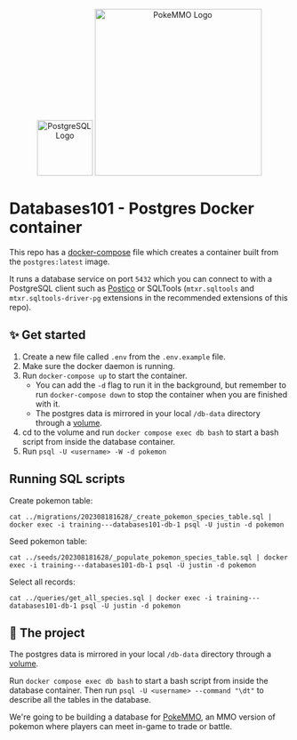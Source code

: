 <p align="center">
  <a href="https://www.postgresql.org/" target="blank"><img src="https://www.postgresql.org/media/img/about/press/elephant.png" width="100" alt="PostgreSQL Logo" /></a>
  <a href="https://pokemmo.com/" target="blank"><img src="https://forums.pokemmo.com/uploads/monthly_2022_09/PokeMMO-Logo.thumb.png.f72a577606b2aedae630e968143471c7.png" width="300" alt="PokeMMO Logo" /></a>
</p>

# Databases101 - Postgres Docker container

This repo has a [docker-compose](https://docs.docker.com/compose/) file which creates a container built from the `postgres:latest` image.

It runs a database service on port `5432` which you can connect to with a PostgreSQL client such as [Postico](https://eggerapps.at/postico2/) or SQLTools (`mtxr.sqltools` and `mtxr.sqltools-driver-pg` extensions in the recommended extensions of this repo).

## ✨ Get started

1. Create a new file called `.env` from the `.env.example` file.
2. Make sure the docker daemon is running.
3. Run `docker-compose up` to start the container. 
   - You can add the `-d` flag to run it in the background, but remember to run `docker-compose down` to stop the container when you are finished with it.
   - The postgres data is mirrored in your local `/db-data` directory through a [volume](https://docs.docker.com/storage/volumes/).
4. cd to the volume and run `docker compose exec db bash` to start a bash script from inside the database container. 
5. Run `psql -U <username> -W -d pokemon`


## Running SQL scripts
Create pokemon table: 
```
cat ../migrations/202308181628/_create_pokemon_species_table.sql | docker exec -i training---databases101-db-1 psql -U justin -d pokemon
```

Seed pokemon table:
```
cat ../seeds/202308181628/_populate_pokemon_species_table.sql | docker exec -i training---databases101-db-1 psql -U justin -d pokemon
```

Select all records:
```
cat ../queries/get_all_species.sql | docker exec -i training---databases101-db-1 psql -U justin -d pokemon
```

## 🌄 The project

The postgres data is mirrored in your local `/db-data` directory through a [volume](https://docs.docker.com/storage/volumes/).

Run `docker compose exec db bash` to start a bash script from inside the database container. Then run `psql -U <username> --command "\dt"` to describe all the tables in the database.


We're going to be building a database for [PokeMMO](https://pokemmo.com/), an MMO version of pokemon where players can meet in-game to trade or battle.
